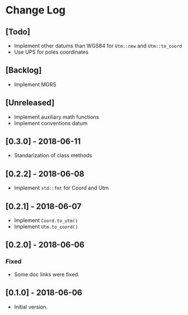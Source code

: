 # Change Log

## [Todo]

* Implement other datums than WGS84 for `Utm::new` and `Utm::to_coord`
* Use UPS for poles coordinates

## [Backlog]

* Implement MGRS

## [Unreleased]

* Implement auxiliary math functions
* Implement conventions datum

## [0.3.0] - 2018-06-11

* Standarization of class methods

## [0.2.2] - 2018-06-08

* Implement `std::fmt` for Coord and Utm

## [0.2.1] - 2018-06-07

* Implement `Coord.to_utm()`
* Implement `Utm.to_coord()`

## [0.2.0] - 2018-06-06

### Fixed

* Some doc links were fixed.

## [0.1.0] - 2018-06-06

* Initial version.

